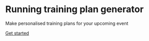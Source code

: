 # Running training plan generator
Make personalised training plans for your upcoming event

[Get started](https://plan-buddy-henna.vercel.app/)